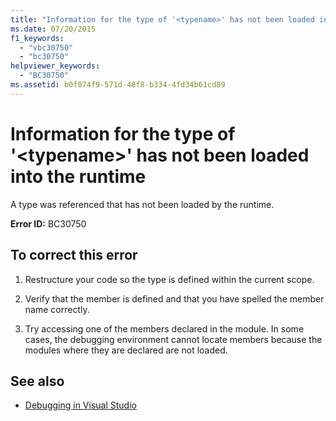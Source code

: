```yaml
---
title: "Information for the type of '<typename>' has not been loaded into the runtime"
ms.date: 07/20/2015
f1_keywords: 
  - "vbc30750"
  - "bc30750"
helpviewer_keywords: 
  - "BC30750"
ms.assetid: b0f074f9-571d-48f8-b334-4fd34b61cd89
---
```

# Information for the type of '\<typename>' has not been loaded into the runtime
A type was referenced that has not been loaded by the runtime.  
  
 **Error ID:** BC30750  
  
## To correct this error  
  
1. Restructure your code so the type is defined within the current scope.  
  
2. Verify that the member is defined and that you have spelled the member name correctly.  
  
3. Try accessing one of the members declared in the module. In some cases, the debugging environment cannot locate members because the modules where they are declared are not loaded.  
  
## See also

- [Debugging in Visual Studio](/visualstudio/debugger/debugger-feature-tour)
